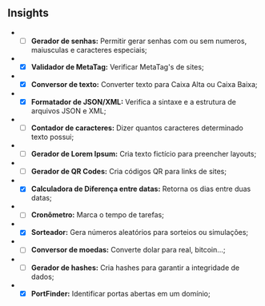 ## Insights

- -[ ] **Gerador de senhas:** Permitir gerar senhas com ou sem numeros, maiusculas e caracteres especiais;
- -[x] **Validador de MetaTag:** Verificar MetaTag's de sites;
- -[x] **Conversor de texto:** Converter texto para Caixa Alta ou Caixa Baixa;
- -[x] **Formatador de JSON/XML:** Verifica a sintaxe e a estrutura de arquivos JSON e XML;
- -[ ] **Contador de caracteres:** Dizer quantos caracteres determinado texto possui;
- -[ ] **Gerador de Lorem Ipsum:** Cria texto fictício para preencher layouts;
- -[ ] **Gerador de QR Codes:** Cria códigos QR para links de sites;
- -[x] **Calculadora de Diferença entre datas:** Retorna os dias entre duas datas;
- -[ ] **Cronômetro:** Marca o tempo de tarefas;
- -[x] **Sorteador:** Gera números aleatórios para sorteios ou simulações;
- -[ ] **Conversor de moedas:** Converte dolar para real, bitcoin...;
- -[ ] **Gerador de hashes:** Cria hashes para garantir a integridade de dados;
- -[x] **PortFinder:** Identificar portas abertas em um domínio;